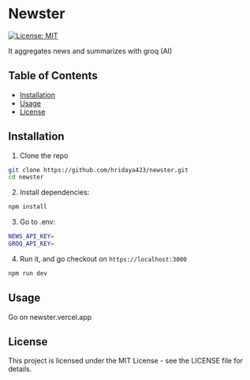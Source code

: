# Newster

[![License: MIT](https://img.shields.io/badge/License-MIT-blue.svg)](LICENSE)

It aggregates news and summarizes with groq (AI)

## Table of Contents
- [Installation](#installation)
- [Usage](#usage)
- [License](#license)

## Installation
1. Clone the repo
```bash
git clone https://github.com/hridaya423/newster.git
cd newster
```
2. Install dependencies:
```bash
npm install
```
3. Go to .env:
```bash
NEWS_API_KEY=
GROQ_API_KEY=
```
4. Run it, and go checkout on `https://localhost:3000`
```bash
npm run dev
```

## Usage
Go on newster.vercel.app

## License
This project is licensed under the MIT License - see the LICENSE file for details.
